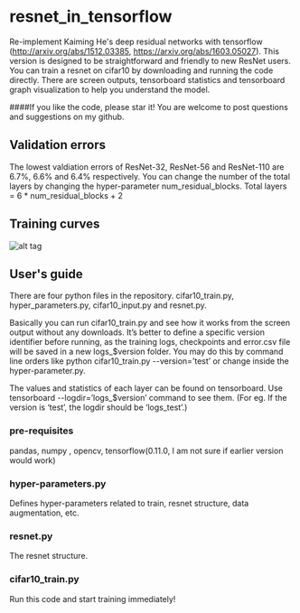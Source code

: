 # resnet_in_tensorflow
Re-implement Kaiming He's deep residual networks with tensorflow (http://arxiv.org/abs/1512.03385, https://arxiv.org/abs/1603.05027). 
This version is designed to be straightforward and friendly to new ResNet users. You can train a resnet on cifar10 by downloading and running the code directly. There are screen outputs, tensorboard statistics and tensorboard graph visualization to help you understand the model.

####If you like the code, please star it! You are welcome to post questions and suggestions on my github.

## Validation errors
The lowest valdiation errors of ResNet-32, ResNet-56 and ResNet-110 are 6.7%, 6.6% and 6.4% respectively. You can change the number of the total layers by changing the hyper-parameter num_residual_blocks. Total layers = 6 * num_residual_blocks + 2

## Training curves
![alt tag](https://github.com/wenxinxu/resnet_in_tensorflow/blob/master/train_curve2.png)

## User's guide
There are four python files in the repository. cifar10_train.py, hyper_parameters.py, cifar10_input.py and resnet.py. 

Basically you can run cifar10_train.py and see how it works from the screen output without any downloads. It’s better to define a specific version identifier before running, as the training logs, checkpoints and error.csv file will be saved in a new logs_$version folder. You may do this by command line orders like python cifar10_train.py --version=’test’ or change inside the hyper-parameter.py. 

The values and statistics of each layer can be found on tensorboard. Use tensorboard --logdir=’logs_$version’ command to see them. (For eg. If the version is ‘test’, the logdir should be ‘logs_test’.)

###	pre-requisites
pandas, numpy , opencv, tensorflow(0.11.0, I am not sure if earlier version would work)
###	hyper-parameters.py
Defines hyper-parameters related to train, resnet structure, data augmentation, etc. 
### resnet.py
The resnet structure. 
###	cifar10_train.py
Run this code and start training immediately!


